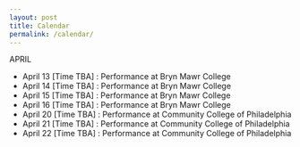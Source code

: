```yaml
---
layout: post
title: Calendar
permalink: /calendar/
---
```

APRIL
- April 13 [Time TBA] : Performance at Bryn Mawr College
- April 14 [Time TBA] : Performance at Bryn Mawr College
- April 15 [Time TBA] : Performance at Bryn Mawr College
- April 16 [Time TBA] : Performance at Bryn Mawr College
- April 20 [Time TBA] : Performance at Community College of Philadelphia
- April 21 [Time TBA] : Performance at Community College of Philadelphia
- April 22 [Time TBA] : Performance at Community College of Philadelphia